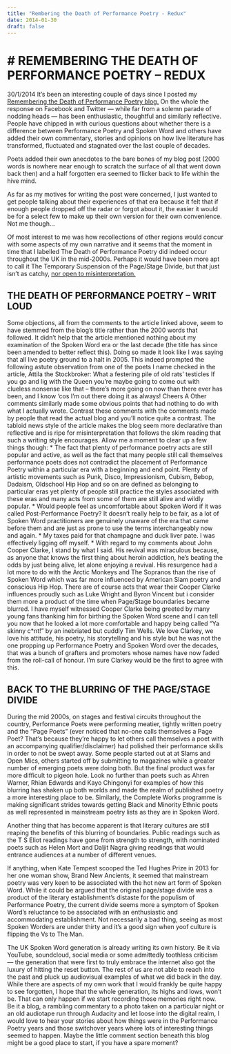 ```yaml
---
title: "Rembering the Death of Performance Poetry - Redux"
date: 2014-01-30
draft: false
---
```


# # REMEMBERING THE DEATH OF PERFORMANCE POETRY – REDUX
30/1/2014
It’s been an interesting couple of days since I posted my  [Remembering the Death of Performance Poetry blog.](http://niallosullivan.co.uk/remembering.html)  On the whole the response on Facebook and Twitter — while far from a solemn parade of nodding heads — has been enthusiastic, thoughtful and similarly reflective. People have chipped in with curious questions about whether there is a difference between Performance Poetry and Spoken Word and others have added their own commentary, stories and opinions on how live literature has transformed, fluctuated and stagnated over the last couple of decades.

Poets added their own anecdotes to the bare bones of my blog post (2000 words is nowhere near enough to scratch the surface of all that went down back then) and a half forgotten era seemed to flicker back to life within the hive mind.

As far as my motives for writing the post were concerned, I just wanted to get people talking about their experiences of that era because it felt that if enough people dropped off the radar or forgot about it, the easier it would be for a select few to make up their own version for their own convenience. Not me though…

Of most interest to me was how recollections of other regions would concur with some aspects of my own narrative and it seems that the moment in time that I labelled The Death of Performance Poetry did indeed occur throughout the UK in the mid-2000s. Perhaps it would have been more apt to call it The Temporary Suspension of the Page/Stage Divide, but that just isn’t as catchy,  [nor open to misinterpretation.](https://www.writeoutloud.net/public/blogentry.php?blogentryid=40780) 

## THE DEATH OF PERFORMANCE POETRY – WRIT LOUD

Some objections, all from the comments to the article linked above, seem to have stemmed from the blog’s title rather than the 2000 words that followed. It didn’t help that the article mentioned nothing about my examination of the Spoken Word era or the last decade (the title has since been amended to better reflect this). Doing so made it look like I was saying that all live poetry ground to a halt in 2005. This indeed prompted the following astute observation from one of the poets I name checked in the article, Attila the Stockbroker:
What a festering pile of old rats’ testicles If you go and lig with the Queen you’re maybe going to come out with clueless nonsense like that – there’s more going on now than there ever has been, and I know ‘cos I’m out there doing it as always! Cheers A
Other comments similarly made some obvious points that had nothing to do with what I actually wrote. Contrast these comments with the comments made by people that read the actual blog and you’ll notice quite a contrast. The tabloid news style of the article makes the blog seem more declarative than reflective and is ripe for misinterpretation that follows the skim reading that such a writing style encourages. Allow me a moment to clear up a few things though:
	* 	The fact that plenty of performance poetry acts are still popular and active, as well as the fact that many people still call themselves performance poets does not contradict the placement of Performance Poetry within a particular era with a beginning and end point. Plenty of artistic movements such as Punk, Disco, Impressionism, Cubism, Bebop, Dadaism, Oldschool Hip Hop and so on are defined as belonging to particular eras yet plenty of people still practice the styles associated with these eras and many acts from some of them are still alive and wildly popular.
	* 	Would people feel as uncomfortable about Spoken Word if it was called Post-Performance Poetry? It doesn’t really help to be fair, as a lot of Spoken Word practitioners are genuinely unaware of the era that came before them and are just as prone to use the terms interchangeably now and again.
	* 	My taxes paid for that champagne and duck liver pate. I was effectively ligging off myself.
	* 
With regard to my comments about John Cooper Clarke, I stand by what I said. His revival was miraculous because, as anyone that knows the first thing about heroin addiction, he’s beating the odds by just being alive, let alone enjoying a revival. His resurgence had a lot more to do with the Arctic Monkeys and The Sopranos than the rise of Spoken Word which was far more influenced by American Slam poetry and conscious Hip Hop. There are of course acts that wear their Cooper Clarke influences proudly such as Luke Wright and Byron Vincent but i consider them more a product of the time when Page/Stage boundaries became blurred. I have myself witnessed Cooper Clarke being greeted by many young fans thanking him for birthing the Spoken Word scene and I can tell you now that he looked a lot more comfortable and happy being called “Ya skinny c*nt!” by an inebriated but cuddly Tim Wells. We love Clarkey, we love his attitude, his poetry, his storytelling and his style but he was not the one propping up Performance Poetry and Spoken Word over the decades, that was a bunch of grafters and promoters whose names have now faded from the roll-call of honour. I’m sure Clarkey would be the first to agree with this.

## BACK TO THE BLURRING OF THE PAGE/STAGE DIVIDE

During the mid 2000s, on stages and festival circuits throughout the country, Performance Poets were performing meatier, tightly written poetry and the “Page Poets” (ever noticed that no-one calls themselves a Page Poet? That’s because they’re happy to let others call themselves a poet with an accompanying qualifier/disclaimer) had polished their performance skills in order to not be swept away. Some people started out at at Slams and Open Mics, others started off by submitting to magazines while a greater number of emerging poets were doing both. But the final product was far more difficult to pigeon hole. Look no further than poets such as Ahren Warner, Rhian Edwards and Kayo Chingonyi for examples of how this blurring has shaken up both worlds and made the realm of published poetry a more interesting place to be. Similarly, the Complete Works programme is making significant strides towards getting Black and Minority Ethnic poets as well represented in mainstream poetry lists as they are in Spoken Word.

Another thing that has become apparent is that literary cultures are still reaping the benefits of this blurring of boundaries. Public readings such as the T S Eliot readings have gone from strength to strength, with nominated poets such as Helen Mort and Daljit Nagra giving readings that would entrance audiences at a number of different venues.

If anything, when Kate Tempest scooped the Ted Hughes Prize in 2013 for her one woman show, Brand New Ancients, it seemed that mainstream poetry was very keen to be associated with the hot new art form of Spoken Word. While it could be argued that the original page/stage divide was a product of the literary establishment’s distaste for the populism of Performance Poetry, the current divide seems more a symptom of Spoken Word’s reluctance to be associated with an enthusiastic and accommodating establishment. Not necessarily a bad thing, seeing as most Spoken Worders are under thirty and it’s a good sign when yoof culture is flipping the Vs to The Man.

The UK Spoken Word generation is already writing its own history. Be it via YouTube, soundcloud, social media or some admittedly toothless criticism — the generation that were first to truly embrace the internet also got the luxury of hitting the reset button. The rest of us are not able to reach into the past and pluck up audiovisual examples of what we did back in the day. While there are aspects of my own work that I would frankly be quite happy to see forgotten, I hope that the whole generation, its highs and lows, won’t be. That can only happen if we start recording those memories right now. Be it a blog, a rambling commentary to a photo taken on a particular night or an old audiotape run through Audacity and let loose into the digital realm, I would love to hear your stories about how things were in the Performance Poetry years and those switchover years where lots of interesting things seemed to happen. Maybe the little comment section beneath this blog might be a good place to start, if you have a spare moment?